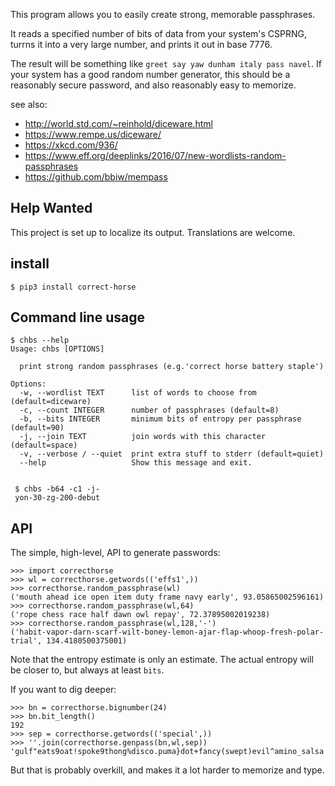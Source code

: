 This program allows you to easily create strong, memorable passphrases.

It reads a specified number of bits of data from your system's CSPRNG, turrns it
into a very large number, and prints it out in base 7776.

The result will be something like `greet say yaw dunham italy pass navel`. If
your system has a good random number generator, this should be a reasonably secure
password, and also reasonably easy to memorize.

see also:
  * http://world.std.com/~reinhold/diceware.html
  * https://www.rempe.us/diceware/
  * https://xkcd.com/936/
  * https://www.eff.org/deeplinks/2016/07/new-wordlists-random-passphrases
  * https://github.com/bbiw/mempass

## Help Wanted

This project is set up to localize its output. Translations are welcome.

## install

    $ pip3 install correct-horse


## Command line usage

    $ chbs --help
    Usage: chbs [OPTIONS]

      print strong random passphrases (e.g.'correct horse battery staple')

    Options:
      -w, --wordlist TEXT      list of words to choose from (default=diceware)
      -c, --count INTEGER      number of passphrases (default=8)
      -b, --bits INTEGER       minimum bits of entropy per passphrase (default=90)
      -j, --join TEXT          join words with this character (default=space)
      -v, --verbose / --quiet  print extra stuff to stderr (default=quiet)
      --help                   Show this message and exit.


     $ chbs -b64 -c1 -j-
     yon-30-zg-200-debut


## API

The simple, high-level, API to generate passwords:

    >>> import correcthorse
    >>> wl = correcthorse.getwords(('effs1',))
    >>> correcthorse.random_passphrase(wl)
    ('mouth ahead ice open item duty frame navy early', 93.05865002596161)
    >>> correcthorse.random_passphrase(wl,64)
    ('rope chess race half dawn owl repay', 72.37895002019238)
    >>> correcthorse.random_passphrase(wl,128,'-')
    ('habit-vapor-darn-scarf-wilt-boney-lemon-ajar-flap-whoop-fresh-polar-trial', 134.4180500375001)

Note that the entropy estimate is only an estimate. The actual entropy will be
closer to, but always at least `bits`.

If you want to dig deeper:

    >>> bn = correcthorse.bignumber(24)
    >>> bn.bit_length()
    192
    >>> sep = correcthorse.getwords(('special',))
    >>> ''.join(correcthorse.genpass(bn,wl,sep))
    'gulf"eats9oat!spoke9thong%disco.puma}dot+fancy(swept)evil^amino_salsa'

But that is probably overkill, and makes it a lot harder to memorize and type.
